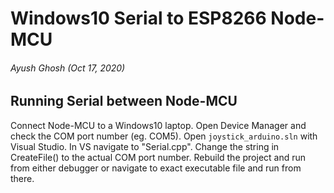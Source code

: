 # Windows10 Serial to ESP8266 Node-MCU
###### Ayush Ghosh (Oct 17, 2020)

## Running Serial between Node-MCU
Connect Node-MCU to a Windows10 laptop.
Open Device Manager and check the COM port number (eg. COM5).
Open `joystick_arduino.sln` with Visual Studio. 
In VS navigate to "Serial.cpp". Change the string in CreateFile() to the actual COM port number.
Rebuild the project and run from either debugger or navigate to exact executable file and run from there.

